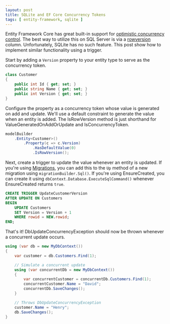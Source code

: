 ```yaml
---
layout: post
title: SQLite and EF Core Concurrency Tokens
tags: [ entity-framework, sqlite ]
---
```


Entity Framework Core has great built-in support for [optimistic concurrency control](https://docs.microsoft.com/ef/core/saving/concurrency). The best way to utilize this on SQL Server is via a [rowversion](https://docs.microsoft.com/ef/core/modeling/concurrency?tabs=data-annotations#timestamprowversion) column. Unfortunately, SQLite has no such feature. This post show how to implement similar functionality using a trigger.

Start by adding a `Version` property to your entity type to serve as the concurrency token.

``` cs
class Customer
{
    public int Id { get; set; }
    public string Name { get; set; }
    public int Version { get; set; }
}
```

Configure the property as a concurrency token whose value is generated on add and update. We'll use a default constraint to generate the value when an entity is added. The IsRowVersion method is just shorthand for ValueGeneratedOnAddOrUpdate and IsConcurrencyToken.

``` cs
modelBuilder
    .Entity<Customer>()
        .Property(c => c.Version)
            .HasDefaultValue(0)
            .IsRowVersion();
```

Next, create a trigger to update the value whenever an entity is updated. If you're using [Migrations](https://docs.microsoft.com/ef/core/managing-schemas/migrations/), you can add this to the `Up` method of a new migration using `migrationBuilder.Sql()`. If you're using EnsureCreated, you can create it using `dbContext.Database.ExecuteSqlCommand()` whenever EnsureCreated returns `true`.

``` sql
CREATE TRIGGER UpdateCustomerVersion
AFTER UPDATE ON Customers
BEGIN
    UPDATE Customers
    SET Version = Version + 1
    WHERE rowid = NEW.rowid;
END;
```

That's it! DbUpdateConcurrencyException should now be thrown whenever a concurrent update occurs.

``` cs
using (var db = new MyDbContext())
{
    var customer = db.Customers.Find(1);

    // Simulate a concurrent update
    using (var concurrentDb = new MyDbContext())
    {
        var concurrentCustomer = concurrentDb.Customers.Find(1);
        concurrentCustomer.Name = "David";
        concurrentDb.SaveChanges();
    }

    // Throws DbUpdateConcurrencyException
    customer.Name = "Henry";
    db.SaveChanges();
}
```
